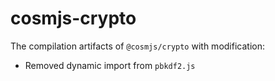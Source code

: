 # cosmjs-crypto

The compilation artifacts of `@cosmjs/crypto` with modification:
- Removed dynamic import from `pbkdf2.js`
